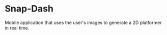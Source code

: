# Snap-Dash
Mobile application that uses the user's images to generate a 2D platformer in real time.

